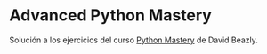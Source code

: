 # Advanced Python Mastery

Solución a los ejercicios del curso [Python Mastery](https://github.com/dabeaz-course/python-mastery) de David Beazly.
